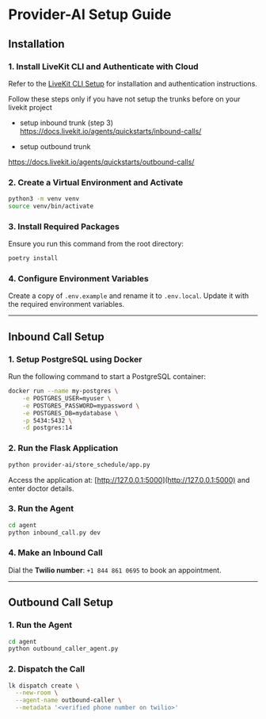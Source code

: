 # Provider-AI Setup Guide

## Installation

### 1. Install LiveKit CLI and Authenticate with Cloud
Refer to the [LiveKit CLI Setup](https://docs.livekit.io/home/cli/cli-setup/) for installation and authentication instructions.

Follow these steps only if you have not setup the trunks before on your livekit project

- setup inbound trunk (step 3)
https://docs.livekit.io/agents/quickstarts/inbound-calls/

- setup outbound trunk

https://docs.livekit.io/agents/quickstarts/outbound-calls/


### 2. Create a Virtual Environment and Activate
```sh
python3 -m venv venv
source venv/bin/activate
```

### 3. Install Required Packages
Ensure you run this command from the root directory:
```sh
poetry install
```

### 4. Configure Environment Variables
Create a copy of `.env.example` and rename it to `.env.local`. Update it with the required environment variables.

---

## Inbound Call Setup

### 1. Setup PostgreSQL using Docker
Run the following command to start a PostgreSQL container:
```sh
docker run --name my-postgres \
    -e POSTGRES_USER=myuser \
    -e POSTGRES_PASSWORD=mypassword \
    -e POSTGRES_DB=mydatabase \
    -p 5434:5432 \
    -d postgres:14
```

### 2. Run the Flask Application
```sh
python provider-ai/store_schedule/app.py
```
Access the application at: [http://127.0.0.1:5000](http://127.0.0.1:5000) and enter doctor details.

### 3. Run the Agent
```sh
cd agent
python inbound_call.py dev  
```

### 4. Make an Inbound Call
Dial the **Twilio number**: `+1 844 861 0695` to book an appointment.

---

## Outbound Call Setup

### 1. Run the Agent
```sh
cd agent
python outbound_caller_agent.py
```

### 2. Dispatch the Call
```sh
lk dispatch create \
  --new-room \
  --agent-name outbound-caller \
  --metadata '<verified phone number on twilio>'
```

